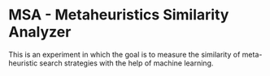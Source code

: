 # MSA - Metaheuristics Similarity Analyzer

This is an experiment in which the goal is to measure the similarity of meta-heuristic search strategies with the help of machine learning.